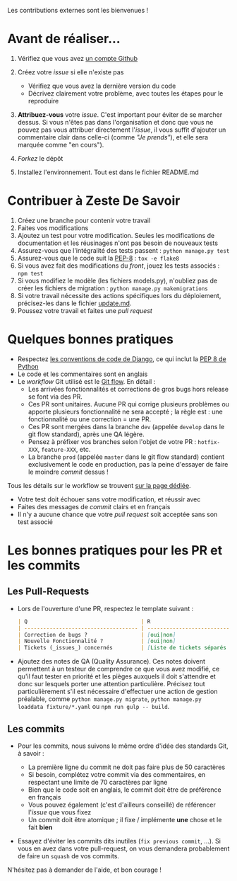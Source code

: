 Les contributions externes sont les bienvenues !

# Avant de réaliser...
1. Vérifiez que vous avez [un compte Github](https://github.com/signup/free)
2. Créez votre _issue_ si elle n'existe pas
    * Vérifiez que vous avez la dernière version du code
    * Décrivez clairement votre problème, avec toutes les étapes pour le reproduire

3. **Attribuez-vous** votre _issue_. C'est important pour éviter de se marcher dessus. Si vous n'êtes pas dans l'organisation et donc que vous ne pouvez pas vous attribuer directement l'_issue_, il vous suffit d'ajouter un commentaire clair dans celle-ci (comme _"Je prends"_), et elle sera marquée comme "en cours").
4. _Forkez_ le dépôt
5. Installez l'environnement. Tout est dans le fichier README.md

# Contribuer à Zeste De Savoir
1. Créez une branche pour contenir votre travail
2. Faites vos modifications
3. Ajoutez un test pour votre modification. Seules les modifications de documentation et les réusinages n'ont pas besoin de nouveaux tests
4. Assurez-vous que l'intégralité des tests passent : `python manage.py test`
5. Assurez-vous que le code suit la [PEP-8](http://legacy.python.org/dev/peps/pep-0008/) : `tox -e flake8`
6. Si vous avez fait des modifications du _front_, jouez les tests associés : `npm test`
7. Si vous modifiez le modèle (les fichiers models.py), n'oubliez pas de créer les fichiers de migration : `python manage.py makemigrations`
8. Si votre travail nécessite des actions spécifiques lors du déploiement, précisez-les dans le fichier [update.md](update.md).
9. Poussez votre travail et faites une _pull request_

# Quelques bonnes pratiques
* Respectez [les conventions de code de Django](https://docs.djangoproject.com/en/1.7/internals/contributing/writing-code/coding-style/), ce qui inclut la [PEP 8 de Python](http://legacy.python.org/dev/peps/pep-0008/)
* Le code et les commentaires sont en anglais
* Le _workflow_ Git utilisé est le [Git flow](http://nvie.com/posts/a-successful-git-branching-model/). En détail :
    * Les arrivées fonctionnalités et corrections de gros bugs hors release se font via des PR.
    * Ces PR sont unitaires. Aucune PR qui corrige plusieurs problèmes ou apporte plusieurs fonctionnalité ne sera accepté ; la règle est : une fonctionnalité ou une correction = une PR.
    * Ces PR sont mergées dans la branche `dev` (appelée `develop` dans le git flow standard), après une QA légère.
    * Pensez à préfixer vos branches selon l'objet de votre PR : `hotfix-XXX`, `feature-XXX`, etc.
    * La branche `prod` (appelée `master` dans le git flow standard) contient exclusivement le code en production, pas la peine d'essayer de faire le moindre _commit_ dessus !
	
Tous les détails sur le workflow se trouvent [sur la page dédiée](http://zds-site.readthedocs.org/fr/latest/workflow.html).

* Votre test doit échouer sans votre modification, et réussir avec
* Faites des messages de _commit_ clairs et en français
* Il n'y a aucune chance que votre _pull request_ soit acceptée sans son test associé

# Les bonnes pratiques pour les PR et les commits
## Les Pull-Requests
* Lors de l'ouverture d'une PR, respectez le template suivant :

    ```markdown
    | Q                                    | R
    | ------------------------------------ | -------------------------------------------
    | Correction de bugs ?                 | [oui|non]
    | Nouvelle Fonctionnalité ?            | [oui|non]
    | Tickets (_issues_) concernés         | [Liste de tickets séparés par des virgules]
    ```
* Ajoutez des notes de QA (Quality Assurance). Ces notes doivent permettent à un testeur de comprendre ce que vous avez modifié, ce qu'il faut tester en priorité et les pièges auxquels il doit s'attendre et donc sur lesquels porter une attention particulière. Précisez tout particulièrement s'il est nécessaire d'effectuer une action de gestion préalable, comme `python manage.py migrate`, `python manage.py loaddata fixture/*.yaml` ou `npm run gulp -- build`.

## Les commits
* Pour les commits, nous suivons le même ordre d'idée des standards Git, à savoir :
    * La première ligne du commit ne doit pas faire plus de 50 caractères
    * Si besoin, complétez votre commit via des commentaires, en respectant une limite de 70 caractères par ligne
    * Bien que le code soit en anglais, le commit doit être de préférence en français
    * Vous pouvez également (c'est d'ailleurs conseillé) de référencer l'_issue_ que vous fixez
    * Un commit doit être atomique ; il fixe / implémente **une** chose et le fait **bien**

* Essayez d'éviter les commits dits inutiles (`fix previous commit`, ...). Si vous en avez dans votre pull-request,
  on vous demandera probablement de faire un `squash` de vos commits.

N'hésitez pas à demander de l'aide, et bon courage !
